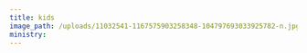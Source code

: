 ```yaml
---
title: kids
image_path: /uploads/11032541-1167575903258348-104797693033925782-n.jpg
ministry:
---
```

